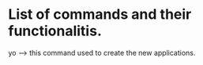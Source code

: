 # List of commands and their functionalitis.
 yo --> this command used to create the new applications.
